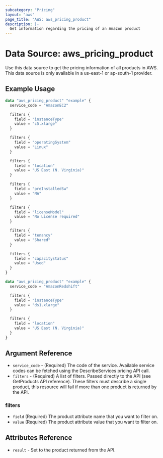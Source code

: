 ```yaml
---
subcategory: "Pricing"
layout: "aws"
page_title: "AWS: aws_pricing_product"
description: |-
  Get information regarding the pricing of an Amazon product
---
```


# Data Source: aws_pricing_product

Use this data source to get the pricing information of all products in AWS.
This data source is only available in a us-east-1 or ap-south-1 provider.

## Example Usage

```terraform
data "aws_pricing_product" "example" {
  service_code = "AmazonEC2"

  filters {
    field = "instanceType"
    value = "c5.xlarge"
  }

  filters {
    field = "operatingSystem"
    value = "Linux"
  }

  filters {
    field = "location"
    value = "US East (N. Virginia)"
  }

  filters {
    field = "preInstalledSw"
    value = "NA"
  }

  filters {
    field = "licenseModel"
    value = "No License required"
  }

  filters {
    field = "tenancy"
    value = "Shared"
  }

  filters {
    field = "capacitystatus"
    value = "Used"
  }
}
```

```terraform
data "aws_pricing_product" "example" {
  service_code = "AmazonRedshift"

  filters {
    field = "instanceType"
    value = "ds1.xlarge"
  }

  filters {
    field = "location"
    value = "US East (N. Virginia)"
  }
}
```

## Argument Reference

* `service_code` - (Required) The code of the service. Available service codes can be fetched using the DescribeServices pricing API call.
* `filters` - (Required) A list of filters. Passed directly to the API (see GetProducts API reference). These filters must describe a single product, this resource will fail if more than one product is returned by the API.

### filters

* `field` (Required) The product attribute name that you want to filter on.
* `value` (Required) The product attribute value that you want to filter on.

## Attributes Reference

* `result` - Set to the product returned from the API.

